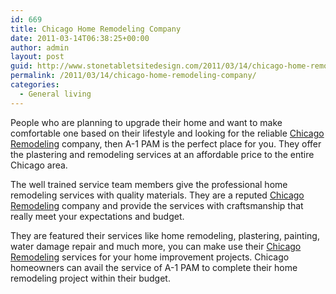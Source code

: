 ```yaml
---
id: 669
title: Chicago Home Remodeling Company
date: 2011-03-14T06:38:25+00:00
author: admin
layout: post
guid: http://www.stonetabletsitedesign.com/2011/03/14/chicago-home-remodeling-company/
permalink: /2011/03/14/chicago-home-remodeling-company/
categories:
  - General living
---
```

People who are planning to upgrade their home and want to make comfortable one based on their lifestyle and looking for the reliable [Chicago Remodeling](http://www.a-1pam.com/) company, then A-1 PAM is the perfect place for you. They offer the plastering and remodeling services at an affordable price to the entire Chicago area.

The well trained service team members give the professional home remodeling services with quality materials. They are a reputed [Chicago Remodeling](http://www.a-1pam.com/) company and provide the services with craftsmanship that really meet your expectations and budget.

They are featured their services like home remodeling, plastering, painting, water damage repair and much more, you can make use their [Chicago Remodeling](http://www.a-1pam.com/) services for your home improvement projects. Chicago homeowners can avail the service of A-1 PAM to complete their home remodeling project within their budget.